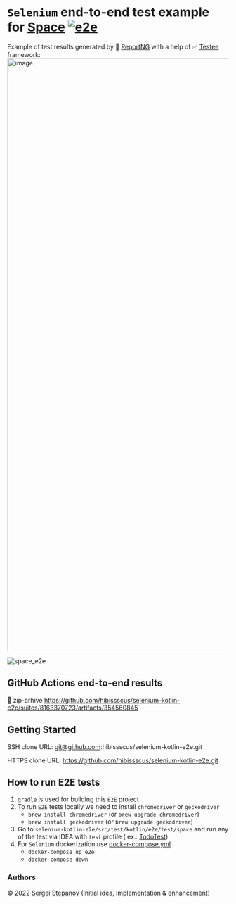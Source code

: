 `Selenium` end-to-end test example for [Space](https://www.jetbrains.com/space/) [![e2e](https://github.com/hibissscus/selenium-kotlin-e2e/actions/workflows/e2e.yml/badge.svg)](https://github.com/hibissscus/selenium-kotlin-e2e/actions/workflows/e2e.yml)
=================================

Example of test results generated by 🌈 [ReportNG](https://github.com/hibissscus/reportng) with a help of
✅ [Testee](https://github.com/hibissscus/testee) framework:
<img width="1347" alt="image" src="https://user-images.githubusercontent.com/1389501/187028838-42a5cb04-6b76-4df7-aa89-5ce4db9acfa9.png">

![space_e2e](https://user-images.githubusercontent.com/1389501/189634353-a56388ef-0eb2-4170-b2df-37c6804252f4.gif)

## GitHub Actions end-to-end results

👀 zip-arhive https://github.com/hibissscus/selenium-kotlin-e2e/suites/8163370723/artifacts/354560845

## Getting Started

SSH clone URL: git@github.com:hibissscus/selenium-kotlin-e2e.git

HTTPS clone URL: https://github.com/hibissscus/selenium-kotlin-e2e.git

## How to run E2E tests

1. `gradle` is used for building this `E2E` project
2. To run `E2E` tests locally we need to install `chromedriver` or `geckodriver`
    - `brew install chromedriver` (or `brew upgrade chromedriver`)
    - `brew install geckodriver` (or `brew upgrade geckodriver`)
3. Go to `selenium-kotlin-e2e/src/test/kotlin/e2e/test/space` and run any of the test via IDEA with `test` profile (
   ex.: [TodoTest](https://github.com/hibissscus/selenium-kotlin-e2e/blob/master/src/test/kotlin/e2e/test/space/task/TodoTest.kt))
4. For `Selenium` dockerization use [docker-compose.yml](https://github.com/hibissscus/selenium-kotlin-e2e/blob/master/docker-compose.yml)
    - `docker-compose up e2e`
    - `docker-compose down`

### Authors

© 2022 [Sergei Stepanov](https://github.com/hibissscus) (Initial idea, implementation & enhancement)
